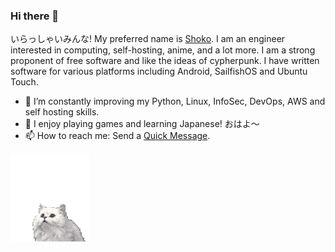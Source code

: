 ### Hi there 👋

いらっしゃいみんな! My preferred name is [Shoko](https://linktr.ee/shoukolate). I am an engineer interested in computing, self-hosting, anime, and a lot more. I am a strong proponent of free software and like the ideas of cypherpunk. I have written software for various platforms including Android, SailfishOS and Ubuntu Touch.

- 🔭 I’m constantly improving my Python, Linux, InfoSec, DevOps, AWS and self hosting skills.
- 👯 I enjoy playing games and learning Japanese! おはよ～
- 📫 How to reach me: Send a [Quick Message](https://xn--n8ja0d4b0j7a.xn--q9jyb4c/message.html).</b>

<img src="https://github.com/gibcheesepuffs/gibcheesepuffs/blob/master/images/cat.gif?raw=true"/>
